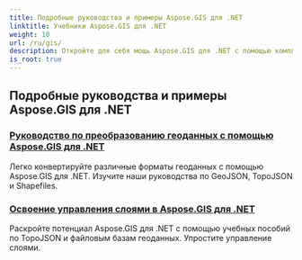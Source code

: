 ```yaml
---
title: Подробные руководства и примеры Aspose.GIS для .NET
linktitle: Учебники Aspose.GIS для .NET
weight: 10
url: /ru/gis/
description: Откройте для себя мощь Aspose.GIS для .NET с помощью комплексных учебных пособий. Освойте преобразование GeoData, создание геометрии, анализ, управление слоями и многое другое.
is_root: true
---
```

## Подробные руководства и примеры Aspose.GIS для .NET 
### [Руководство по преобразованию геоданных с помощью Aspose.GIS для .NET](./guide-to-geo-data-conversion/)
Легко конвертируйте различные форматы геоданных с помощью Aspose.GIS для .NET. Изучите наши руководства по GeoJSON, TopoJSON и Shapefiles.
### [Освоение управления слоями в Aspose.GIS для .NET](./mastering-layer-management/)
Раскройте потенциал Aspose.GIS для .NET с помощью учебных пособий по TopoJSON и файловым базам геоданных. Упростите управление слоями.